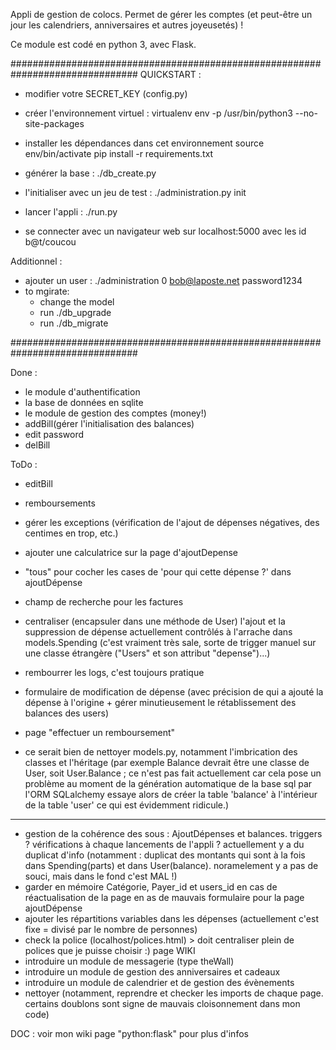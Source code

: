 Appli de gestion de colocs.
Permet de gérer les comptes (et peut-être un jour les calendriers, anniversaires et autres joyeusetés) !

Ce module est codé en python 3, avec Flask.


###############################################################################
QUICKSTART :
  * modifier votre SECRET_KEY (config.py)

  * créer l'environnement virtuel :
        virtualenv env -p /usr/bin/python3 --no-site-packages

  * installer les dépendances dans cet environnement
        source env/bin/activate
        pip install -r requirements.txt

  * générer la base : ./db_create.py

  * l'initialiser avec un jeu de test : ./administration.py init

  * lancer l'appli : ./run.py

  * se connecter avec un navigateur web sur localhost:5000 avec les id b@t/coucou
  

Additionnel :
  * ajouter un user : ./administration 0 bob@laposte.net password1234
  * to mgirate:
    * change the model
    * run ./db_upgrade
    * run ./db_migrate



###############################################################################




Done :
- le module d'authentification
- la base de données en sqlite
- le module de gestion des comptes (money!)
- addBill(gérer l'initialisation des balances)
- edit password
- delBill

ToDo :
- editBill 
- remboursements
- gérer les exceptions (vérification de l'ajout de dépenses négatives, des centimes en trop, etc.)
- ajouter une calculatrice sur la page d'ajoutDepense
- "tous" pour cocher les cases de 'pour qui cette dépense ?' dans ajoutDépense


- champ de recherche pour les factures
- centraliser (encapsuler dans une méthode de User) l'ajout et la suppression de dépense actuellement contrôlés à l'arrache dans models.Spending (c'est vraiment très sale, sorte de trigger manuel sur une classe étrangère ("Users" et son attribut "depense")...) 
- rembourrer les logs, c'est toujours pratique

- formulaire de modification de dépense (avec précision de qui a ajouté la dépense à l'origine + gérer minutieusement le rétablissement des balances des users)
- page "effectuer un remboursement"

- ce serait bien de nettoyer models.py, notamment l'imbrication des classes et l'héritage (par exemple Balance devrait être une classe de User, soit User.Balance ; ce n'est pas fait actuellement car cela pose un problème au moment de la génération automatique de la base sql par l'ORM SQLalchemy essaye alors de créer la table 'balance' à  l'intérieur de la table 'user' ce qui est évidemment ridicule.)

-------------------------
- gestion de la cohérence des sous : AjoutDépenses et balances. triggers ? vérifications à chaque lancements de l'appli ? actuellement y a du duplicat d'info (notamment : duplicat des montants qui sont à la fois dans Spending(parts) et dans User(balance). noramelement y a pas de souci, mais dans le fond c'est MAL !)
- garder en mémoire Catégorie, Payer_id et users_id en cas de réactualisation de la page en as de mauvais formulaire pour la page ajoutDépense
- ajouter les répartitions variables dans les dépenses (actuellement c'est fixe = divisé par le nombre de personnes)
- check la police (localhost/polices.html) > doit centraliser plein de polices que je puisse choisir :) page WIKI
- introduire un module de messagerie (type theWall)
- introduire un module de gestion des anniversaires et cadeaux
- introduire un module de calendrier et de gestion des évènements
- nettoyer (notamment, reprendre et checker les imports de chaque page. certains doublons sont signe de mauvais cloisonnement dans mon code)

DOC : voir mon wiki page "python:flask" pour plus d'infos
